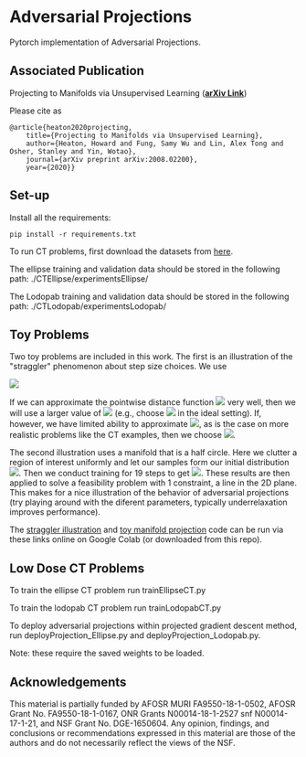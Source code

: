 # Adversarial Projections
Pytorch implementation of Adversarial Projections.

## Associated Publication

Projecting to Manifolds via Unsupervised Learning (**[arXiv Link](https://arxiv.org/abs/2008.02200)**)

Please cite as
    
    @article{heaton2020projecting,
        title={Projecting to Manifolds via Unsupervised Learning},
        author={Heaton, Howard and Fung, Samy Wu and Lin, Alex Tong and Osher, Stanley and Yin, Wotao},
        journal={arXiv preprint arXiv:2008.02200},
        year={2020}}

## Set-up

Install all the requirements:
```
pip install -r requirements.txt 
```

To run CT problems, first download the datasets from [here](https://drive.google.com/drive/folders/19ZDAutGypx4kkqMolLpSUUnN8C8JWcYd?usp=sharing).

The ellipse training and validation data should be stored in the following path: ./CTEllipse/experimentsEllipse/

The Lodopab training and validation data should be stored in the following path: ./CTLodopab/experimentsLodopab/ 


## Toy Problems

Two toy problems are included in this work. The first is an illustration of the "straggler" phenomenon about step size choices. We use

<img src="https://latex.codecogs.com/gif.latex?\lambda_k(u^k)=\mu_1\beta_k+\mu_2J_{\theta^k}(u^k)." /> 

If we can approximate the pointwise distance function <img src="https://latex.codecogs.com/gif.latex?d_{\mathcal{M}}" /> very well, then we will use a larger value of <img src="https://latex.codecogs.com/gif.latex?\mu_2" />  (e.g., choose <img src="https://latex.codecogs.com/gif.latex?\mu=(0,1)." />  in the ideal setting). If, however, we have limited ability to approximate <img src="https://latex.codecogs.com/gif.latex?d_{\mathcal{M}}" />, as is the case on more realistic problems like the CT examples, then we choose <img src="https://latex.codecogs.com/gif.latex?\mu=(0.5,0)" />. 

The second illustration uses a manifold that is a half circle. Here we clutter a region of interest uniformly and let our samples form our initial distribution <img src="https://latex.codecogs.com/gif.latex?\mathbb{P}^{1}" />. Then we conduct training for 19 steps to get <img src="https://latex.codecogs.com/gif.latex?\mathbb{P}^{20}" />. These results are then applied to solve a feasibility problem with 1 constraint, a line in the 2D plane. This makes for a nice illustration of the behavior of adversarial projections (try playing around with the diferent parameters, typically underrelaxation improves performance).

The [straggler illustration](https://colab.research.google.com/drive/1hhMmAr1MuBm9LOe29v8-cE88UdawUeRw?usp=sharing) and [toy manifold projection](https://colab.research.google.com/drive/1tO8T5E_Jycke9qV0s3uPsNqYybeDO0ue?usp=sharing) code can be run via these links online on Google Colab (or downloaded from this repo).

## Low Dose CT Problems

To train the ellipse CT problem run trainEllipseCT.py

To train the lodopab CT problem run trainLodopabCT.py

To deploy adversarial projections within projected gradient descent method, run deployProjection_Ellipse.py and deployProjection_Lodopab.py.

Note: these require the saved weights to be loaded.

## Acknowledgements

This material is partially funded by AFOSR MURI FA9550-18-1-0502, AFOSR Grant No. FA9550-18-1-0167, ONR Grants N00014-18-1-2527 snf N00014-17-1-21, and
NSF Grant No. DGE-1650604. 
Any opinion, findings, and conclusions or recommendations expressed in this material are those of the authors and do not necessarily reflect the views of the NSF.




